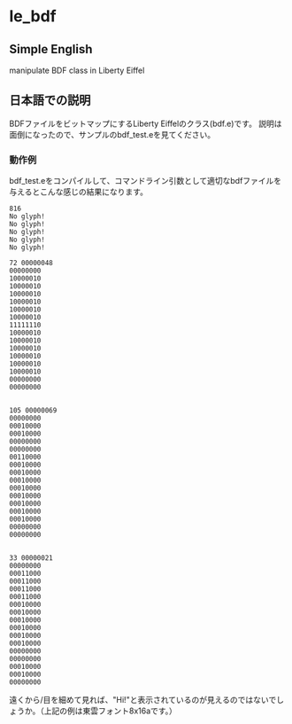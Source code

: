 # le_bdf
## Simple English
manipulate BDF class in Liberty Eiffel

## 日本語での説明
BDFファイルをビットマップにするLiberty Eiffelのクラス(bdf.e)です。
説明は面倒になったので、サンプルのbdf_test.eを見てください。

### 動作例
bdf_test.eをコンパイルして、コマンドライン引数として適切なbdfファイルを与えるとこんな感じの結果になります。

    816
    No glyph!
    No glyph!
    No glyph!
    No glyph!
    No glyph!
    
    72 00000048
    00000000
    10000010
    10000010
    10000010
    10000010
    10000010
    10000010
    11111110
    10000010
    10000010
    10000010
    10000010
    10000010
    10000010
    00000000
    00000000
    
    
    105 00000069
    00000000
    00010000
    00010000
    00000000
    00000000
    00110000
    00010000
    00010000
    00010000
    00010000
    00010000
    00010000
    00010000
    00010000
    00000000
    00000000
    
    
    33 00000021
    00000000
    00011000
    00011000
    00011000
    00011000
    00010000
    00010000
    00010000
    00010000
    00010000
    00010000
    00000000
    00000000
    00010000
    00010000
    00000000
    
遠くから/目を細めて見れば、"Hi!"と表示されているのが見えるのではないでしょうか。（上記の例は東雲フォント8x16aです。）
